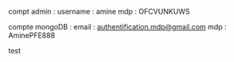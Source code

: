 compt admin :
  username : amine
  mdp : OFCVUNKUWS

compte mongoDB :
  email : authentification.mdp@gmail.com
  mdp : AminePFE888

  test

  
